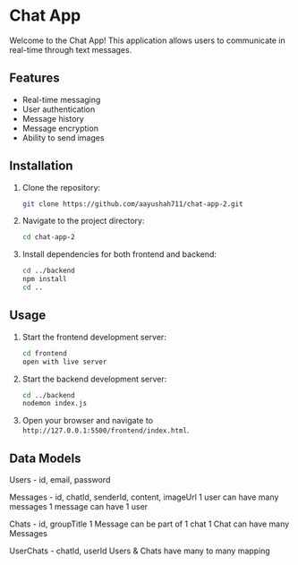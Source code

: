 # Chat App

Welcome to the Chat App! This application allows users to communicate in real-time through text messages.

## Features

- Real-time messaging
- User authentication
- Message history
- Message encryption
- Ability to send images

## Installation

1. Clone the repository:
   ```bash
   git clone https://github.com/aayushah711/chat-app-2.git
   ```
2. Navigate to the project directory:
   ```bash
   cd chat-app-2
   ```
3. Install dependencies for both frontend and backend:
   ```bash
   cd ../backend
   npm install
   cd ..
   ```

## Usage

1. Start the frontend development server:
   ```bash
   cd frontend
   open with live server
   ```
2. Start the backend development server:
   ```bash
   cd ../backend
   nodemon index.js
   ```
3. Open your browser and navigate to `http://127.0.0.1:5500/frontend/index.html`.

## Data Models

Users - id, email, password

Messages - id, chatId, senderId, content, imageUrl
1 user can have many messages
1 message can have 1 user

Chats - id, groupTitle
1 Message can be part of 1 chat
1 Chat can have many Messages

UserChats - chatId, userId
Users & Chats have many to many mapping

<!--
## Steps

user1 logs in
get all chats => db fetch

user1 clicks on a chat
join chat room
get last 20 rows

When user1 sends a message to user2
On frontend emit("chatMessage", message)
On backend on("chatMessage",cb)

Inside cb:
Store message in db: {messageId, chatId, senderId, content, createdAt}
send event (eventName: "chat-message-for-user2", message: {id, senderId, content, createdAt})

user2 who is logged in, is listening to (eventName: "chat-message-for-user2")
-->
